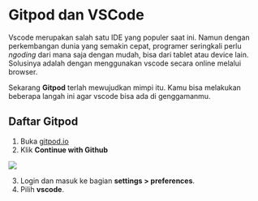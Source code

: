 # Gitpod dan VSCode

Vscode merupakan salah satu IDE yang populer saat ini.
Namun dengan perkembangan dunia yang semakin cepat,
programer seringkali perlu _ngoding_ dari mana saja dengan mudah,
bisa dari tablet atau device lain.
Solusinya adalah dengan menggunakan vscode secara online melalui browser.

Sekarang **Gitpod** terlah mewujudkan mimpi itu.
Kamu bisa melakukan beberapa langah ini agar vscode bisa ada di genggamanmu.

## Daftar Gitpod

1. Buka [gitpod.io](//gitpod.io)
2. Klik **Continue with Github**

![](/img/gitpod-login.png)

3. Login dan masuk ke bagian **settings > preferences**.
4. Pilih **vscode**.

##
